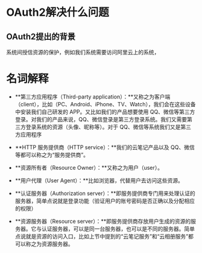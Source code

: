 # OAuth2解决什么问题

## OAuth2提出的背景

系统间授信资源的保护，例如我们系统需要访问阿里云上的系统，



# 名词解释

- **第三方应用程序（Third-party application）：**又称之为客户端（client），比如（PC、Android、iPhone、TV、Watch），我们会在这些设备中安装我们自己研发的 APP。又比如我们的产品想要使用 QQ、微信等第三方登录。对我们的产品来说，QQ、微信登录是第三方登录系统。我们又需要第三方登录系统的资源（头像、昵称等）。对于 QQ、微信等系统我们又是第三方应用程序

- **HTTP 服务提供商（HTTP service）：**我们的云笔记产品以及 QQ、微信等都可以称之为“服务提供商”。

- **资源所有者（Resource Owner）：**又称之为用户（user）。

- **用户代理（User Agent）：**比如浏览器，代替用户去访问这些资源。

- **认证服务器（Authorization server）：**即服务提供商专门用来处理认证的服务器，简单点说就是登录功能（验证用户的账号密码是否正确以及分配相应的权限）

- **资源服务器（Resource server）：**即服务提供商存放用户生成的资源的服务器。它与认证服务器，可以是同一台服务器，也可以是不同的服务器。简单点说就是资源的访问入口，比如上节中提到的“云笔记服务”和“云相册服务”都可以称之为资源服务器。